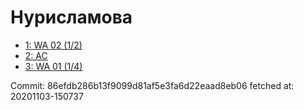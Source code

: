 # Нурисламова
- [1: WA 02 (1/2)](1.md)
- [2: AC](2.md)
- [3: WA 01 (1/4)](3.md)

Commit: 86efdb286b13f9099d81af5e3fa6d22eaad8eb06
 fetched at: 20201103-150737
